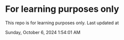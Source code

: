 # For learning purposes only
This repo is for learning purposes only.
Last updated at

Sunday, October 6, 2024 1:54:01 AM

